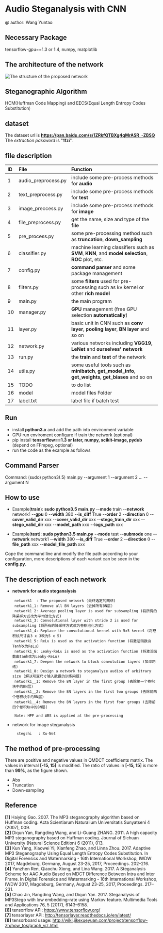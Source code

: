 # Audio Steganalysis with CNN
@ author: Wang Yuntao <br>
## Necessary Package
tensorflow-gpu==1.3 or 1.4, numpy, matplotlib

## The architecture of the network

![The structure of the proposed network](https://i.imgur.com/h0o5lfB.jpg)

## Steganographic Algorithm
HCM(Huffman Code Mapping) and EECS(Equal Length Entropy Codes Substitution)

## dataset
The dataset url is **https://pan.baidu.com/s/1ZRkfQTBXg4qMrASR_-ZBSQ** <br>
The *extraction password* is "**1fzi**".

## file description
ID      |   File                    |   Function
:-      |   :-                      |    :-
1       |   audio_preprocess.py     |   include some pre-process methods for **audio**
2       |   text_preprocess.py      |   include some pre-process methods for **test**
3       |   image_preocess.py       |   include some pre-process methods for **image** 
4       |   file_preprocess.py      |   get the name, size and type of the **file**
5       |   pre_process.py          |   some pre-processing method such as **truncation**, **down_sampling**
6       |   classifier.py           |   machine learning classifiers such as **SVM**, **KNN**, and **model selection**, **ROC** plot, etc.
7       |   config.py               |   **command parser** and some package management
8       |   filters.py              |   some **filters** used for pre-processing such as kv kernel or other **rich model**
9       |   main.py                 |   the main program
10      |   manager.py              |   **GPU** management (free GPU selection **automatically**)
11      |   layer.py                |   basic unit in CNN such as **conv layer**, **pooling layer**, **BN layer** and so on
12      |   network.py              |   various networks including **VGG19**, **LeNet** and **ourselves' network**
13      |   run.py                  |   the **train** and **test** of the network
14      |   utils.py                |   some useful tools such as **minibatch**, **get_model_info**, **get_weights**, **get_biases** and so on
15      |   TODO                    |   to do list
16      |   model                   |   model files Folder
17      |   label.txt               |   label file if batch test


## Run
* install **python3.x** and add the path into environment variable
* GPU run enviroment configure if train the network (optional)
* pip install **tensorflow==1.3 or later, numpy, scikit-image, pydub** (depend on FFmpeg, optional)
* run the code as the example as follows

## Command Parser
Command: (sudo) python3(.5) main.py --argument 1 --argument 2 ... --argument N <br>

## How to use
* Example(**train**): **sudo python3.5 main.py** --**mode** train --**network** network1 --**gpu** 0 --**width** 380 --**is_diff** True --**order** 2 --**direction** 0 --**cover_valid_dir** xxx --**cover_valid_dir** xxx --**stego_train_dir** xxx --**stego_valid_dir** xxx --**model_path** xxx --**logs_path** xxx

* Example(**test**): **sudo python3.5 main.py** --**mode** test --**submode** one --**network** network1 --**width** 380 --**is_diff** True --**order** 2 --**direction** 0 --**file_path** xxx --**model_file_path** xxx

Cope the command line and modify the file path according to your configuration, more descriptions of each variant can be seen in the **config.py**.
## The description of each network
*  **network for audio steganalysis**

        network1  : The proposed network (最终选定的网络)
        network1_1: Remove all BN layers (去掉所有BN层)
        network1_2: Average pooling layer is used for subsampling (将所有的降采样方式改为平均池化方式)
        network1_3: Convolutional layer with stride 2 is used for subsampling (将所有的降采样方式改为卷积池化方式)
        network1_4: Replace the convolutional kernel with 5x5 kernel (将卷积核尺寸由3 x 3改为5 x 5)
        network1_5: ReLu is used as the activation function (将激活函数由Tanh改为ReLu)
        network1_6: Leaky-ReLu is used as the activation function (将激活函数由tanh改为Leaky-ReLu)
        network1_7: Deepen the network to block convolution layers (加深网络)
        network1_8: Design a network to steganalyze audios of arbitrary size (解决可变尺寸输入数据的训练问题)
        network1__1: Remove the BN layer in the first group (去除第一个卷积块中的BN层)
        network1__2: Remove the BN layers in the first two groups (去除前两个卷积块中的BN层)
        network1__4: Remove the BN layers in the first four groups (去除前四个卷积块中的BN层)

        Note: HPF and ABS is applied at the pre-processing
    
* network for image steganalysis
    
        stegshi   : Xu-Net

    
## The method of pre-processing
    
There are positive and negative values in QMDCT coefficients matrix. The values in interval **[-15, 15]** is modified.
The ratio of values in **[-15, 15]** is more than **99%**, as the figure shown. <br>
* Abs <br>
* Truncation <br>
* Down-sampling <br>


## Reference
**[1]** Haiying Gao. 2007. The MP3 steganography algorithm based on Huffman coding. Acta Scientiarum Naturalium Universitatis Sunyatseni 4 (2007), 009. <br>
**[2]** Diqun Yan, Rangding Wang, and Li-Guang ZHANG. 2011. A high capacity MP3 steganography based on Huffman coding. Journal of Sichuan University (Natural Science Edition) 6 (2011), 013. <br>
**[3]** Kun Yang, Xiaowei Yi, Xianfeng Zhao, and Linna Zhou. 2017. Adaptive MP3 Steganography Using Equal Length Entropy Codes Substitution. In Digital Forensics and Watermarking - 16th International Workshop, IWDW 2017, Magdeburg, Germany, August 23-25, 2017, Proceedings. 202–216. <br>
**[4]** Yanzhen Ren, Qiaochu Xiong, and Lina Wang. 2017. A Steganalysis Scheme for AAC Audio Based on MDCT Difference Between Intra and Inter Frame. In Digital Forensics and Watermarking - 16th International Workshop, IWDW 2017, Magdeburg, Germany, August 23-25, 2017, Proceedings. 217–231. <br>
**[5]** Chao Jin, Rangding Wang, and Diqun Yan. 2017. Steganalysis of MP3Stego with low embedding-rate using Markov feature. Multimedia Tools and Applications 76, 5 (2017), 6143–6158. <br>
**[6]** tensorflow API: https://www.tensorflow.org/ <br>
**[7]** tensorlayer API: http://tensorlayer.readthedocs.io/en/latest/ <br>
**[8]** tensorboard usage: http://wiki.jikexueyuan.com/project/tensorflow-zh/how_tos/graph_viz.html <br>